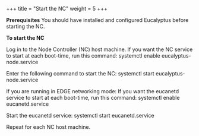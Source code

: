 +++
title = "Start the NC"
weight = 5
+++

**Prerequisites** You should have installed and configured Eucalyptus before starting the NC. 

**To start the NC** 

Log in to the Node Controller (NC) host machine. If you want the NC service to start at each boot-time, run this command: 
    systemctl enable eucalyptus-node.service

Enter the following command to start the NC: 
    systemctl start eucalyptus-node.service

If you are running in EDGE networking mode: If you want the eucanetd service to start at each boot-time, run this command: 
    systemctl enable eucanetd.service

Start the eucanetd service: 
    systemctl start eucanetd.service

Repeat for each NC host machine. 
